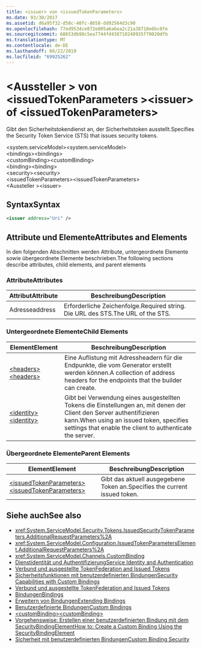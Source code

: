 ```yaml
---
title: <issuer> von <issuedTokenParameters>
ms.date: 03/30/2017
ms.assetid: d6a95f32-d58c-40fc-8658-dd92564d3c90
ms.openlocfilehash: 77ed9534ce872e805a6a6ea2c21a38710e6bc0fe
ms.sourcegitcommit: 68653db98c5ea7744fd438710248935f70020dfb
ms.translationtype: MT
ms.contentlocale: de-DE
ms.lasthandoff: 08/22/2019
ms.locfileid: "69925262"
---
```

# <a name="issuer-of-issuedtokenparameters"></a><span data-ttu-id="261e7-102">\<Aussteller > von \<issuedTokenParameters ></span><span class="sxs-lookup"><span data-stu-id="261e7-102">\<issuer> of \<issuedTokenParameters></span></span>
<span data-ttu-id="261e7-103">Gibt den Sicherheitstokendienst an, der Sicherheitstoken ausstellt.</span><span class="sxs-lookup"><span data-stu-id="261e7-103">Specifies the Security Token Service (STS) that issues security tokens.</span></span>  
  
 <span data-ttu-id="261e7-104">\<system.serviceModel></span><span class="sxs-lookup"><span data-stu-id="261e7-104">\<system.serviceModel></span></span>  
<span data-ttu-id="261e7-105">\<bindings></span><span class="sxs-lookup"><span data-stu-id="261e7-105">\<bindings></span></span>  
<span data-ttu-id="261e7-106">\<customBinding></span><span class="sxs-lookup"><span data-stu-id="261e7-106">\<customBinding></span></span>  
<span data-ttu-id="261e7-107">\<binding></span><span class="sxs-lookup"><span data-stu-id="261e7-107">\<binding></span></span>  
<span data-ttu-id="261e7-108">\<security></span><span class="sxs-lookup"><span data-stu-id="261e7-108">\<security></span></span>  
<span data-ttu-id="261e7-109">\<issuedTokenParameters></span><span class="sxs-lookup"><span data-stu-id="261e7-109">\<issuedTokenParameters></span></span>  
<span data-ttu-id="261e7-110">\<Aussteller ></span><span class="sxs-lookup"><span data-stu-id="261e7-110">\<issuer></span></span>  
  
## <a name="syntax"></a><span data-ttu-id="261e7-111">Syntax</span><span class="sxs-lookup"><span data-stu-id="261e7-111">Syntax</span></span>  
  
```xml  
<issuer address="Uri" />
```  
  
## <a name="attributes-and-elements"></a><span data-ttu-id="261e7-112">Attribute und Elemente</span><span class="sxs-lookup"><span data-stu-id="261e7-112">Attributes and Elements</span></span>  
 <span data-ttu-id="261e7-113">In den folgenden Abschnitten werden Attribute, untergeordnete Elemente sowie übergeordnete Elemente beschrieben.</span><span class="sxs-lookup"><span data-stu-id="261e7-113">The following sections describe attributes, child elements, and parent elements</span></span>  
  
### <a name="attributes"></a><span data-ttu-id="261e7-114">Attribute</span><span class="sxs-lookup"><span data-stu-id="261e7-114">Attributes</span></span>  
  
|<span data-ttu-id="261e7-115">Attribut</span><span class="sxs-lookup"><span data-stu-id="261e7-115">Attribute</span></span>|<span data-ttu-id="261e7-116">Beschreibung</span><span class="sxs-lookup"><span data-stu-id="261e7-116">Description</span></span>|  
|---------------|-----------------|  
|<span data-ttu-id="261e7-117">Adresse</span><span class="sxs-lookup"><span data-stu-id="261e7-117">address</span></span>|<span data-ttu-id="261e7-118">Erforderliche Zeichenfolge.</span><span class="sxs-lookup"><span data-stu-id="261e7-118">Required string.</span></span> <span data-ttu-id="261e7-119">Die URL des STS.</span><span class="sxs-lookup"><span data-stu-id="261e7-119">The URL of the STS.</span></span>|  
  
### <a name="child-elements"></a><span data-ttu-id="261e7-120">Untergeordnete Elemente</span><span class="sxs-lookup"><span data-stu-id="261e7-120">Child Elements</span></span>  
  
|<span data-ttu-id="261e7-121">Element</span><span class="sxs-lookup"><span data-stu-id="261e7-121">Element</span></span>|<span data-ttu-id="261e7-122">Beschreibung</span><span class="sxs-lookup"><span data-stu-id="261e7-122">Description</span></span>|  
|-------------|-----------------|  
|[<span data-ttu-id="261e7-123">\<headers></span><span class="sxs-lookup"><span data-stu-id="261e7-123">\<headers></span></span>](headers-element.md)|<span data-ttu-id="261e7-124">Eine Auflistung mit Adressheadern für die Endpunkte, die vom Generator erstellt werden können.</span><span class="sxs-lookup"><span data-stu-id="261e7-124">A collection of address headers for the endpoints that the builder can create.</span></span>|  
|[<span data-ttu-id="261e7-125">\<identity></span><span class="sxs-lookup"><span data-stu-id="261e7-125">\<identity></span></span>](identity.md)|<span data-ttu-id="261e7-126">Gibt bei Verwendung eines ausgestellten Tokens die Einstellungen an, mit denen der Client den Server authentifizieren kann.</span><span class="sxs-lookup"><span data-stu-id="261e7-126">When using an issued token, specifies settings that enable the client to authenticate the server.</span></span>|  
  
### <a name="parent-elements"></a><span data-ttu-id="261e7-127">Übergeordnete Elemente</span><span class="sxs-lookup"><span data-stu-id="261e7-127">Parent Elements</span></span>  
  
|<span data-ttu-id="261e7-128">Element</span><span class="sxs-lookup"><span data-stu-id="261e7-128">Element</span></span>|<span data-ttu-id="261e7-129">Beschreibung</span><span class="sxs-lookup"><span data-stu-id="261e7-129">Description</span></span>|  
|-------------|-----------------|  
|[<span data-ttu-id="261e7-130">\<issuedTokenParameters></span><span class="sxs-lookup"><span data-stu-id="261e7-130">\<issuedTokenParameters></span></span>](issuedtokenparameters.md)|<span data-ttu-id="261e7-131">Gibt das aktuell ausgegebene Token an.</span><span class="sxs-lookup"><span data-stu-id="261e7-131">Specifies the current issued token.</span></span>|  
  
## <a name="see-also"></a><span data-ttu-id="261e7-132">Siehe auch</span><span class="sxs-lookup"><span data-stu-id="261e7-132">See also</span></span>

- <xref:System.ServiceModel.Security.Tokens.IssuedSecurityTokenParameters.AdditionalRequestParameters%2A>
- <xref:System.ServiceModel.Configuration.IssuedTokenParametersElement.AdditionalRequestParameters%2A>
- <xref:System.ServiceModel.Channels.CustomBinding>
- [<span data-ttu-id="261e7-133">Dienstidentität und Authentifizierung</span><span class="sxs-lookup"><span data-stu-id="261e7-133">Service Identity and Authentication</span></span>](../../../wcf/feature-details/service-identity-and-authentication.md)
- [<span data-ttu-id="261e7-134">Verbund und ausgestellte Token</span><span class="sxs-lookup"><span data-stu-id="261e7-134">Federation and Issued Tokens</span></span>](../../../wcf/feature-details/federation-and-issued-tokens.md)
- [<span data-ttu-id="261e7-135">Sicherheitsfunktionen mit benutzerdefinierten Bindungen</span><span class="sxs-lookup"><span data-stu-id="261e7-135">Security Capabilities with Custom Bindings</span></span>](../../../wcf/feature-details/security-capabilities-with-custom-bindings.md)
- [<span data-ttu-id="261e7-136">Verbund und ausgestellte Token</span><span class="sxs-lookup"><span data-stu-id="261e7-136">Federation and Issued Tokens</span></span>](../../../wcf/feature-details/federation-and-issued-tokens.md)
- [<span data-ttu-id="261e7-137">Bindungen</span><span class="sxs-lookup"><span data-stu-id="261e7-137">Bindings</span></span>](../../../wcf/bindings.md)
- [<span data-ttu-id="261e7-138">Erweitern von Bindungen</span><span class="sxs-lookup"><span data-stu-id="261e7-138">Extending Bindings</span></span>](../../../wcf/extending/extending-bindings.md)
- [<span data-ttu-id="261e7-139">Benutzerdefinierte Bindungen</span><span class="sxs-lookup"><span data-stu-id="261e7-139">Custom Bindings</span></span>](../../../wcf/extending/custom-bindings.md)
- [<span data-ttu-id="261e7-140">\<customBinding></span><span class="sxs-lookup"><span data-stu-id="261e7-140">\<customBinding></span></span>](custombinding.md)
- [<span data-ttu-id="261e7-141">Vorgehensweise: Erstellen einer benutzerdefinierten Bindung mit dem SecurityBindingElement</span><span class="sxs-lookup"><span data-stu-id="261e7-141">How to: Create a Custom Binding Using the SecurityBindingElement</span></span>](../../../wcf/feature-details/how-to-create-a-custom-binding-using-the-securitybindingelement.md)
- [<span data-ttu-id="261e7-142">Sicherheit mit benutzerdefinierten Bindungen</span><span class="sxs-lookup"><span data-stu-id="261e7-142">Custom Binding Security</span></span>](../../../wcf/samples/custom-binding-security.md)
